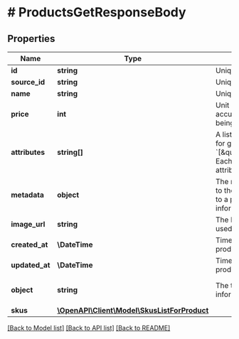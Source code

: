 # # ProductsGetResponseBody

## Properties

Name | Type | Description | Notes
------------ | ------------- | ------------- | -------------
**id** | **string** | Unique product ID assigned by Voucherify. |
**source_id** | **string** | Unique product source ID. |
**name** | **string** | Unique user-defined product name. |
**price** | **int** | Unit price. It is represented by a value multiplied by 100 to accurately reflect 2 decimal places, such as &#x60;$100.00&#x60; being expressed as &#x60;10000&#x60;. |
**attributes** | **string[]** | A list of product attributes whose values you can customize for given SKUs: &#x60;[\&quot;color\&quot;,\&quot;size\&quot;,\&quot;ranking\&quot;]&#x60;. Each child SKU can have a unique value for a given attribute. |
**metadata** | **object** | The metadata object stores all custom attributes assigned to the product. A set of key/value pairs that you can attach to a product object. It can be useful for storing additional information about the product in a structured format. |
**image_url** | **string** | The HTTPS URL pointing to the .png or .jpg file that will be used to render the product image. | [optional]
**created_at** | **\DateTime** | Timestamp representing the date and time when the product was created in ISO 8601 format. | [optional]
**updated_at** | **\DateTime** | Timestamp representing the date and time when the product was updated in ISO 8601 format. | [optional]
**object** | **string** | The type of object represented by JSON. This object stores information about the product. | [default to 'product']
**skus** | [**\OpenAPI\Client\Model\SkusListForProduct**](SkusListForProduct.md) |  | [optional]

[[Back to Model list]](../../README.md#models) [[Back to API list]](../../README.md#endpoints) [[Back to README]](../../README.md)
